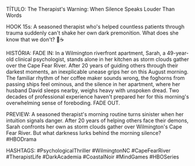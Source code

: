 TÍTULO: The Therapist's Warning: When Silence Speaks Louder Than Words

HOOK 15s:
A seasoned therapist who's helped countless patients through trauma suddenly can't shake her own dark premonition. What does she know that we don't? 🌊☕️

HISTÓRIA:
FADE IN: In a Wilmington riverfront apartment, Sarah, a 49-year-old clinical psychologist, stands alone in her kitchen as storm clouds gather over the Cape Fear River. After 20 years of guiding others through their darkest moments, an inexplicable unease grips her on this August morning. The familiar rhythm of her coffee maker sounds wrong, the foghorns from passing ships feel ominous, and the silence in her apartment, where her husband David sleeps nearby, weighs heavy with unspoken dread. Two decades of professional experience haven't prepared her for this morning's overwhelming sense of foreboding. FADE OUT.

PREVIEW:
A seasoned therapist's morning routine turns sinister when her intuition signals danger. After 20 years of helping others face their demons, Sarah confronts her own as storm clouds gather over Wilmington's Cape Fear River. But what darkness lurks behind the morning silence? #HBODrama

HASHTAGS:
#PsychologicalThriller #WilmingtonNC #CapeFearRiver #TherapistLife #DarkAcademia #CoastalNoir #MindGames #HBOSeries